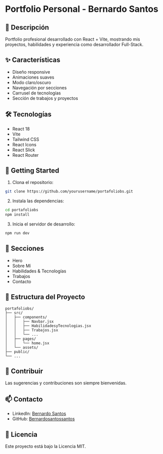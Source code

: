 # Portfolio Personal - Bernardo Santos

## 🚀 Descripción
Portfolio profesional desarrollado con React + Vite, mostrando mis proyectos, habilidades y experiencia como desarrollador Full-Stack.

## ✨ Características
- Diseño responsive
- Animaciones suaves
- Modo claro/oscuro
- Navegación por secciones
- Carrusel de tecnologías
- Sección de trabajos y proyectos

## 🛠️ Tecnologías
- React 18
- Vite
- Tailwind CSS
- React Icons
- React Slick
- React Router

## 🚦 Getting Started

1. Clona el repositorio:
```bash
git clone https://github.com/yourusername/portafoliobs.git
```

2. Instala las dependencias:
```bash
cd portafoliobs
npm install
```

3. Inicia el servidor de desarrollo:
```bash
npm run dev
```

## 📱 Secciones
- Hero
- Sobre Mí
- Habilidades & Tecnologías
- Trabajos
- Contacto

## 📝 Estructura del Proyecto
```
portafoliobs/
├── src/
│   ├── components/
│   │   ├── Navbar.jsx
│   │   ├── HabilidadesyTecnologias.jsx
│   │   ├── Trabajos.jsx
│   │   └── ...
│   ├── pages/
│   │   └── home.jsx
│   └── assets/
├── public/
└── ...
```

## 🤝 Contribuir
Las sugerencias y contribuciones son siempre bienvenidas. 

## 📫 Contacto
- LinkedIn: [Bernardo Santos](https://www.linkedin.com/in/bernardosantossa/)
- GitHub: [Bernardosantossantos](https://github.com/Bernardosantossantos)

## 📄 Licencia
Este proyecto está bajo la Licencia MIT.
